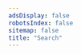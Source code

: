```yaml
---
adsDisplay: false
robotsIndex: false
sitemap: false
title: "Search"
---
```


<div id="cse-search-results"></div>
<script type="text/javascript">
  var googleSearchDomain = "www.google.ca",
    googleSearchFormName = "cse-search-box",
    googleSearchFrameWidth = 643,
    googleSearchIframeName = "cse-search-results",
    googleSearchPath = "/cse";
</script>
<script src="http://www.google.com/afsonline/show_afs_search.js" type="text/javascript"></script>
